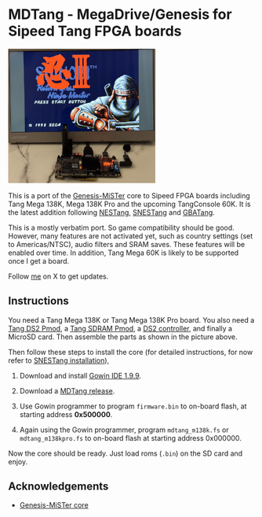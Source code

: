 
# MDTang - MegaDrive/Genesis for Sipeed Tang FPGA boards

<img src='doc/mdtang-0.1.jpg' width="300" />

This is a port of the [Genesis-MiSTer](https://github.com/MiSTer-devel/Genesis_MiSTer) core to Sipeed FPGA boards including Tang Mega 138K, Mega 138K Pro and the upcoming TangConsole 60K. It is the latest addition following [NESTang](https://github.com/nand2mario/nestang), [SNESTang](https://github.com/nand2mario/snestang) and [GBATang](https://github.com/nand2mario/gbatang).

This is a mostly verbatim port. So game compatibility should be good. However, many features are not activated yet, such as country settings (set to Americas/NTSC), audio filters and SRAM saves. These features will be enabled over time. In addition, Tang Mega 60K is likely to be supported once I get a board.

Follow [me](https://x.com/nand2mario) on X to get updates.

## Instructions

You need a Tang Mega 138K or Tang Mega 138K Pro board. You also need a [Tang DS2 Pmod](https://wiki.sipeed.com/hardware/en/tang/tang-PMOD/FPGA_PMOD.html), a [Tang SDRAM Pmod](https://wiki.sipeed.com/hardware/en/tang/tang-PMOD/FPGA_PMOD.html), a [DS2 controller](https://en.wikipedia.org/wiki/DualShock), and finally a MicroSD card. Then assemble the parts as shown in the picture above.

Then follow these steps to install the core (for detailed instructions, for now refer to [SNESTang installation](https://github.com/nand2mario/snestang/blob/main/doc/installation.md)),

1. Download and install [Gowin IDE 1.9.9](https://cdn.gowinsemi.com.cn/Gowin_V1.9.9_x64_win.zip).

2. Download a [MDTang release](https://github.com/nand2mario/mdtang/releases).

3. Use Gowin programmer to program `firmware.bin` to on-board flash, at starting address **0x500000**.

4. Again using the Gowin programmer, program `mdtang_m138k.fs` or `mdtang_m138kpro.fs` to on-board flash at starting address 0x000000.

Now the core should be ready. Just load roms (`.bin`) on the SD card and enjoy.

## Acknowledgements
* [Genesis-MiSTer core](https://github.com/MiSTer-devel/Genesis_MiSTer)

